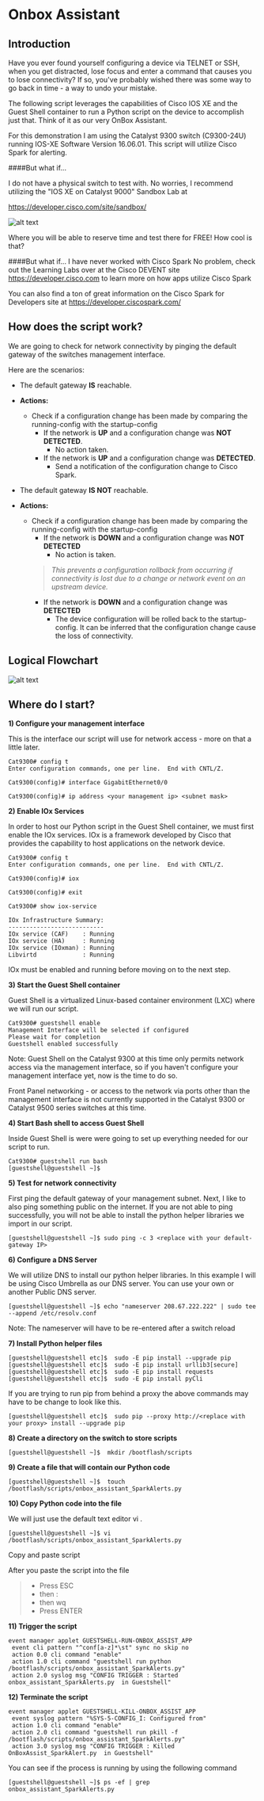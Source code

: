 # Onbox Assistant

## Introduction

Have you ever found yourself configuring a device via TELNET or SSH, when you get distracted, lose focus and enter a command that causes you to lose connectivity? If so, you've probably wished there was some way to go back in time - a way to undo your mistake.  

The following script leverages the capabilities of Cisco IOS XE and the Guest Shell container to run a Python script on the device to accomplish just that. Think of it as our very OnBox Assistant.

For this demonstration I am using the Catalyst 9300 switch (C9300-24U) running IOS-XE Software Version 16.06.01. This script will utilize Cisco Spark for alerting. 

####But what if... 

I do not have a physical switch to test with. No worries, I recommend utilizing the "IOS XE on Catalyst 9000" Sandbox Lab at 

<https://developer.cisco.com/site/sandbox/>

![alt text][logo]

[logo]: https://github.com/clintmann/onbox_assistant/blob/master/images/DEVNET_Sandbox.gif "DEVNET Sandbox"

Where you will be able to reserve time and test there for FREE! How cool is that? 

####But what if... 
I have never worked with Cisco Spark  No problem, check out the Learning Labs over at the Cisco DEVENT site  <https://developer.cisco.com>  to learn more on how apps utilize Cisco Spark 

You can also find a ton of great information on the Cisco Spark for Developers site at <https://developer.ciscospark.com/>


## How does the script work?

We are going to check for network connectivity by pinging the default gateway of the switches management interface.

Here are the scenarios:
 
* The default gateway **IS** reachable. 
 - **Actions:** 
 
      - Check if a configuration change has been made by comparing the running-config with the startup-config
           - If the network is **UP** and a configuration change was **NOT DETECTED**. 
               - No action taken.
           - If the network is **UP** and a configuration change was **DETECTED**. 
               - Send a notification of the configuration change to Cisco Spark.

* The default gateway **IS NOT** reachable. 
 - **Actions:** 
 
     - Check if a configuration change has been made by comparing the running-config with the startup-config 
          - If the network is **DOWN** and a configuration change was **NOT DETECTED** 
              - No action is taken. 
        > _This prevents a configuration rollback from occurring if connectivity is lost due to a change or network event on an upstream device._
          - If the network is **DOWN** and a configuration change was **DETECTED** 
              - The device configuration will be rolled back to the startup-config. It can be inferred that the configuration change cause the loss of connectivity. 
 

## Logical Flowchart
![alt text][logo]

[logo]: https://github.com/clintmann/onbox_assistant/blob/master/images/OnBox_Flowchart.gif "Logic Flowchart"


## Where do I start?

**1) Configure your management interface**

This is the interface our script will use for network access - more on that a little later.

```
Cat9300# config t
Enter configuration commands, one per line.  End with CNTL/Z.

Cat9300(config)# interface GigabitEthernet0/0

Cat9300(config)# ip address <your management ip> <subnet mask>
```

**2) Enable IOx Services**

In order to host our Python script in the Guest Shell container, we must first enable the IOx services. IOx is a framework developed by Cisco that provides the capability to host applications on the network device. 


```
Cat9300# config t
Enter configuration commands, one per line.  End with CNTL/Z.

Cat9300(config)# iox

Cat9300(config)# exit

Cat9300# show iox-service 

IOx Infrastructure Summary:
---------------------------
IOx service (CAF)    : Running 
IOx service (HA)     : Running 
IOx service (IOxman) : Running 
Libvirtd             : Running 
``` 
IOx must be enabled and running before moving on to the next step. 

**3) Start the Guest Shell container**

Guest Shell is a virtualized Linux-based container environment (LXC) where we will run our script. 

```
Cat9300# guestshell enable
Management Interface will be selected if configured
Please wait for completion
Guestshell enabled successfully
```
Note:
Guest Shell on the Catalyst 9300 at this time only permits network access via the management interface, so if you haven't configure your management interface yet, now is the time to do so. 

Front Panel networking - or access to the network via ports other than the management interface is not currently supported in the Catalyst 9300 or Catalyst 9500 series switches at this time. 

**4) Start Bash shell to access Guest Shell**

Inside Guest Shell is were were going to set up everything needed for our script to run. 

```
Cat9300# guestshell run bash
[guestshell@guestshell ~]$ 
```
**5) Test for network connectivity**

First ping the default gateway of your management subnet. Next, I like to also ping something public on the internet. 
If you are not able to ping successfully, you will not be able to install the python helper libraries we import in our script.

```
[guestshell@guestshell ~]$ sudo ping -c 3 <replace with your default-gateway IP>
```

**6) Configure a DNS Server**

We will utilize DNS to install our python helper libraries. 
In this example I will be using Cisco Umbrella as our DNS server. You can use your own or another Public DNS server.

```
[guestshell@guestshell ~]$ echo "nameserver 208.67.222.222" | sudo tee --append /etc/resolv.conf
```

Note: The nameserver will have to be re-entered after a switch reload

**7) Install Python helper files** 

```
[guestshell@guestshell etc]$  sudo -E pip install --upgrade pip
[guestshell@guestshell etc]$  sudo -E pip install urllib3[secure]
[guestshell@guestshell etc]$  sudo -E pip install requests
[guestshell@guestshell etc]$  sudo -E pip install pyCli
```
If you are trying to run pip from behind a proxy the above commands may have to be change to look like this. 
```
[guestshell@guestshell etc]$  sudo pip --proxy http://<replace with your proxy> install --upgrade pip
```

**8) Create a directory on the switch to store scripts**


```
[guestshell@guestshell ~]$  mkdir /bootflash/scripts
```

**9) Create a file that will contain our Python code**

```
[guestshell@guestshell ~]$  touch /bootflash/scripts/onbox_assistant_SparkAlerts.py
```

**10) Copy Python code into the file**

We will just use the default text editor vi . 

```
[guestshell@guestshell ~]$ vi /bootflash/scripts/onbox_assistant_SparkAlerts.py

```
Copy and paste script


After you paste the script into the file
> * Press ESC 
> * then : 
> * then wq 
> * Press ENTER

**11) Trigger the script**

```
event manager applet GUESTSHELL-RUN-ONBOX_ASSIST_APP
 event cli pattern "^conf[a-z]*\st" sync no skip no
 action 0.0 cli command "enable"
 action 1.0 cli command "guestshell run python /bootflash/scripts/onbox_assistant_SparkAlerts.py"
 action 2.0 syslog msg "CONFIG TRIGGER : Started onbox_assistant_SparkAlerts.py  in Guestshell"
```

**12) Terminate the script**

```
event manager applet GUESTSHELL-KILL-ONBOX_ASSIST_APP
 event syslog pattern "%SYS-5-CONFIG_I: Configured from"
 action 1.0 cli command "enable"
 action 2.0 cli command "guestshell run pkill -f  /bootflash/scripts/onbox_assistant_SparkAlerts.py"
 action 3.0 syslog msg "CONFIG TRIGGER : Killed OnBoxAssist_SparkAlert.py  in Guestshell"
```

You can see if the process is running by using the following command 

```
[guestshell@guestshell ~]$ ps -ef | grep onbox_assistant_SparkAlerts.py
```
